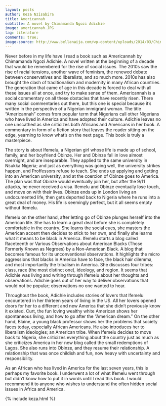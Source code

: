 ```yaml
---
layout: posts
author: Keza Nzisabira
title: Americannah
subtitle: A novel by Chimamanda Ngozi Adichie
image: americannah.JPG
tag: literature
comments: true;
image-source: http://www.bellanaija.com/wp-content/uploads/2014/03/Chimamanda-Ngozi-Adichie-Americanah-National-Books-Prize-BellaNaija.jpg
---
```



Never before in my life have I read a book such as Americannah by Chimamanda Ngozi Adichie. A novel written at the beginning of a decade that would be remembered for the rise of social issues. The 2010s saw the rise of racial tensions, another wave of feminism, the renewed debate between conservatives and liberalists, and so much more. 2010s has also brought the clash of traditionalism and modernity in many African countries. The generation that came of age in this decade is forced to deal with all these issues all at once, and try to make sense of them. Americannah is a social commentary on all these obstacles that have recently risen. There many social commentaries out there, but this one is special because it’s written in the perspective of a Nigerian immigrant woman. The title “Americannah” comes from popular term that Nigerians call other Nigerians who have lived in America and have adopted their culture. Adichie leaves no one unscathed as she criticizes both Africans and Americans in her book. A commentary in form of a fiction story that leaves the reader sitting on the edge, yearning to know what’s on the next page. This book is truly a masterpiece.

The story is about Ifemelu, a Nigerian girl whose life is made up of school, family, and her boyfriend Obinze. Her and Obinze fall in love almost overnight, and are inseparable. They applied to the same university in Nsukka Nigeria; and just as everything was going well, the university strikes happen, and Proffessors refuse to teach. She ends up applying and getting into an American university, and at the coercion of Obinze goes to America. The plan was that Obinze would eventually join her, but after the 9/11 attacks, he never received a visa. Ifemelu and Obinze eventually lose touch, and move on with their lives. Obinze ends up in London living an undocumented life, then gets deported back to Nigeria where he runs into a great deal of money. His life is seemingly perfect, but it all seems empty without Ifemelu.

Ifemelu on the other hand, after letting go of Obinze plunges herself into the American life. She has to learn a great deal before she is completely comfortable in the country. She learns the social cues, she masters the American accent then decides to stick to her own, and finally she learns what it means to be black in America. Ifemelu starts a blog called Raceteenth or Various Observations about American Blacks (Those Formerly Known as Negroes) by a Non-American Black. A blog that becomes famous for its unconventional observations. It highlights the micro aggressions that blacks in America have to face, the black hair dilemma, and most importantly the tribalism in America. She discusses four tribes: class, race (the most distinct one), ideology, and region. It seems that Adichie was living and writing through Ifemelu about her thoughts and observations. Adichie goes out of her way to deliver observations that would not be popular; observations no one wanted to hear.

Throughout the book, Adichie includes stories of lovers that Ifemelu encountered in her thirteen years of living in the US. All her lovers opened doors for her to a different and new America that she didn’t previously know it existed. Curt, the fun loving wealthy white American shows her spontaneous living, and how to go after the “American dream.” On the other hand, Blaine, a young black professor shows her the problems that society faces today, especially African Americans. He also introduces her to liberalism ideologies; an American tribe. When Ifemelu decides to move back to Nigeria, she criticizes everything about the country just as much as she criticizes America in her new blog called the small redemptions of Lagos. She also runs into Obinze, and they resume their relationship. A relationship that was once childish and fun, now heavy with uncertainty and responsibility.

As an African who has lived in America for the last seven years, this is perhaps my favorite book. I underwent a lot of what Ifemelu went through but didn’t know how to put it in words until I read this book. I would recommend it to anyone who wishes to understand the often hidden social issues in Africa and America.

{% include keza.html %}
